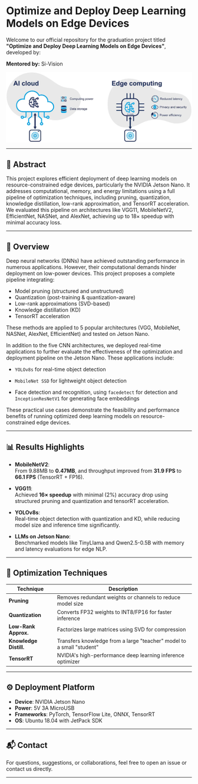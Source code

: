 # Optimize and Deploy Deep Learning Models on Edge Devices

Welcome to our official repository for the graduation project titled **"Optimize and Deploy Deep Learning Models on Edge Devices"**, developed by:
  
**Mentored by:** Si-Vision

![alt text](images/cloudvsedge.png)

---

## 📘 Abstract

This project explores efficient deployment of deep learning models on resource-constrained edge devices, particularly the NVIDIA Jetson Nano. It addresses computational, memory, and energy limitations using a full pipeline of optimization techniques, including pruning, quantization, knowledge distillation, low-rank approximation, and TensorRT acceleration. We evaluated this pipeline on architectures like VGG11, MobileNetV2, EfficientNet, NASNet, and AlexNet, achieving up to 18× speedup with minimal accuracy loss.

---

## 📌 Overview

Deep neural networks (DNNs) have achieved outstanding performance in numerous applications. However, their computational demands hinder deployment on low-power devices. This project proposes a complete pipeline integrating:

- Model pruning (structured and unstructured)
- Quantization (post-training & quantization-aware)
- Low-rank approximations (SVD-based)
- Knowledge distillation (KD)
- TensorRT acceleration

These methods are applied to 5 popular architectures (VGG, MobileNet, NASNet, AlexNet, EfficientNet) and tested on Jetson Nano.

In addition to the five CNN architectures, we deployed real-time applications to further evaluate the effectiveness of the optimization and deployment pipeline on the Jetson Nano. These applications include:

- `YOLOv8s` for real-time object detection

- `MobileNet SSD` for lightweight object detection

- Face detection and recognition, using `facedetect` for detection and `InceptionResNetV1` for generating face embeddings

These practical use cases demonstrate the feasibility and performance benefits of running optimized deep learning models on resource-constrained edge devices.

---

## 📊 Results Highlights

- **MobileNetV2**:  
  From 9.88MB to **0.47MB**, and throughput improved from **31.9 FPS** to **66.1 FPS** (TensorRT + FP16).

- **VGG11**:  
  Achieved **16× speedup** with minimal (2%) accuracy drop using structured pruning and quantization and tensorRT acceleration.

- **YOLOv8s**:  
  Real-time object detection with quantization and KD, while reducing model size and inference time significantly.

- **LLMs on Jetson Nano**:  
  Benchmarked models like TinyLlama and Qwen2.5-0.5B with memory and latency evaluations for edge NLP.

---

## 🔧 Optimization Techniques

| Technique            | Description                                                       |
|----------------------|-------------------------------------------------------------------|
| **Pruning**          | Removes redundant weights or channels to reduce model size       |
| **Quantization**     | Converts FP32 weights to INT8/FP16 for faster inference           |
| **Low-Rank Approx.** | Factorizes large matrices using SVD for compression               |
| **Knowledge Distill.** | Transfers knowledge from a large "teacher" model to a small "student" |
| **TensorRT**         | NVIDIA's high-performance deep learning inference optimizer       |

---

## ⚙️ Deployment Platform

- **Device**: NVIDIA Jetson Nano
- **Power**: 5V 3A MicroUSB
- **Frameworks**: PyTorch, TensorFlow Lite, ONNX, TensorRT
- **OS**: Ubuntu 18.04 with JetPack SDK

---

## 📬 Contact

For questions, suggestions, or collaborations, feel free to open an issue or contact us directly.

---
